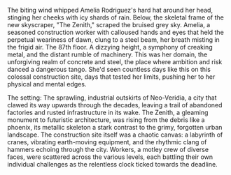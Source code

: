 The biting wind whipped Amelia Rodriguez's hard hat around her head, stinging her cheeks with icy shards of rain.  Below, the skeletal frame of the new skyscraper,  "The Zenith," scraped the bruised grey sky.  Amelia, a seasoned construction worker with calloused hands and eyes that held the perpetual weariness of dawn, clung to a steel beam, her breath misting in the frigid air.  The 87th floor.  A dizzying height, a symphony of creaking metal, and the distant rumble of machinery.  This was her domain, the unforgiving realm of concrete and steel, the place where ambition and risk danced a dangerous tango.  She'd seen countless days like this on this colossal construction site, days that tested her limits, pushing her to her physical and mental edges.

The setting:  The sprawling, industrial outskirts of Neo-Veridia, a city that clawed its way upwards through the decades, leaving a trail of abandoned factories and rusted infrastructure in its wake.  The Zenith, a gleaming monument to futuristic architecture, was rising from the debris like a phoenix, its metallic skeleton a stark contrast to the grimy, forgotten urban landscape.  The construction site itself was a chaotic canvas: a labyrinth of cranes, vibrating earth-moving equipment, and the rhythmic clang of hammers echoing through the city. Workers, a motley crew of diverse faces, were scattered across the various levels, each battling their own individual challenges as the relentless clock ticked towards the deadline.  
